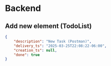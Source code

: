 # Backend

## Add new element (TodoList)
```json
{
    "description": "New Task (Postman)",
    "delivery_ts": "2025-03-25T22:08:22-06:00",
    "creation_ts": null,
    "done": true
}
```